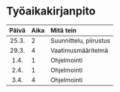 # Työaikakirjanpito

| Päivä | Aika | Mitä tein |
| :----:|:-----| :-----|
| 25.3. | 2    | Suunnittelu, piirustus |
| 29.3. | 4    | Vaatimusmääritelmä |
| 1.4.  | 1    | Ohjelmointi |
| 2.4.  | 1    | Ohjelmointi |
| 3.4.  | 4    | Ohjelmointi |
